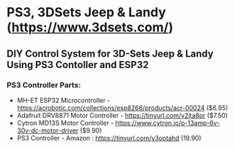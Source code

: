 # PS3, 3DSets Jeep & Landy (https://www.3dsets.com/)

## DIY Control System for 3D-Sets Jeep & Landy Using PS3 Contoller and ESP32 
### PS3 Controller Parts:
- MH-ET ESP32 Microcontroller - https://acrobotic.com/collections/esp8266/products/acr-00024 ($6.95)
- Adafruit DRV8871 Motor Controller - https://tinyurl.com/y2jta8pr ($7.50)
- Cytron MD13S Motor Controller - https://www.cytron.io/p-13amp-6v-30v-dc-motor-driver ($9.90)
- PS3 Controller - Amazon : https://tinyurl.com/y3ootahd (19.90)

